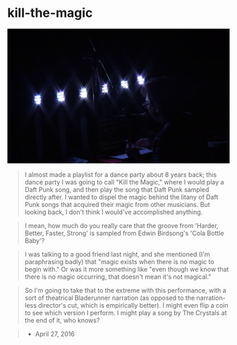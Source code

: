 # kill-the-magic

![kill-the-magic](bright-lights.png)

 > I almost made a playlist for a dance party about 8 years back; this dance party I was going to call "Kill the Magic," where I would play a Daft Punk song, and then play the song that Daft Punk sampled directly after. I wanted to dispel the magic behind the litany of Daft Punk songs that acquired their magic from other musicians. But looking back, I don't think I would've accomplished anything.

 > I mean, how much do you really care that the groove from 'Harder, Better, Faster, Strong' is sampled from Edwin Birdsong's 'Cola Bottle Baby'?

 > I was talking to a good friend last night, and she mentioned (I'm paraphrasing badly) that "magic exists when there is no magic to begin with." Or was it more something like "even though we know that there is no magic occurring, that doesn't mean it's not magical."

 > So I'm going to take that to the extreme with this performance, with a sort of theatrical Bladerunner narration (as opposed to the narration-less director's cut, which is empirically better). I might even flip a coin to see which version I perform. I might play a song by The Crystals at the end of it, who knows?

 > - April 27, 2016
